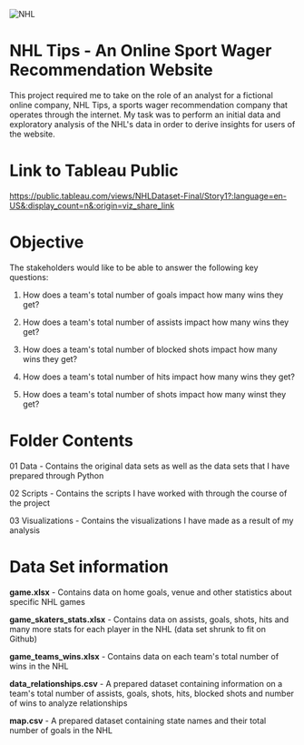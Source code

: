 ![NHL](https://lh3.googleusercontent.com/PcRhAN7UCMXjWniDrZSUEBAcFFmJxqHFNbflUIYz_8UnDz6UOZKjKtLUUR4Nw1RPXA=s180)

# NHL Tips - An Online Sport Wager Recommendation Website
This project required me to take on the role of an analyst for a fictional online company, NHL Tips, a sports wager recommendation company that operates through the internet. My task was to perform an initial data and exploratory analysis of the NHL's data in order to derive insights for users of the website. 

# Link to Tableau Public
https://public.tableau.com/views/NHLDataset-Final/Story1?:language=en-US&:display_count=n&:origin=viz_share_link

# Objective

The stakeholders would like to be able to answer the following key questions:

1) How does a team's total number of goals impact how many wins they get?

2) How does a team's total number of assists impact how many wins they get?

3) How does a team's total number of blocked shots impact how many wins they get?

4) How does a team's total number of hits impact how many wins they get?

5) How does a team's total number of shots impact how many winst they get?



# Folder Contents

01 Data - Contains the original data sets as well as the data sets that I have prepared through Python

02 Scripts - Contains the scripts I have worked with through the course of the project

03 Visualizations - Contains the visualizations I have made as a result of my analysis


# Data Set information
**game.xlsx** - Contains data on home goals, venue and other statistics about specific NHL games

**game_skaters_stats.xlsx** - Contains data on assists, goals, shots, hits and many more stats for each player in the NHL 
(data set shrunk to fit on Github)

**game_teams_wins.xlsx** - Contains data on each team's total number of wins in the NHL

**data_relationships.csv** - A prepared dataset containing information on a team's total number of assists, goals, shots, hits, blocked shots and number of wins to analyze relationships

**map.csv** - A prepared dataset containing state names and their total number of goals in the NHL
